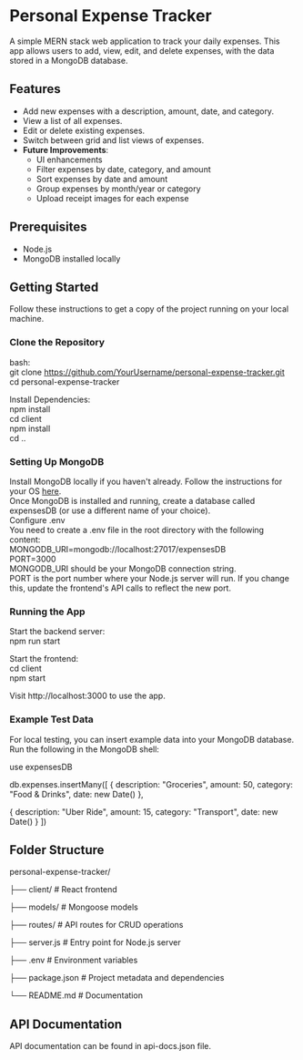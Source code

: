 # Personal Expense Tracker

A simple MERN stack web application to track your daily expenses. This app allows users to add, view, edit, and delete expenses, with the data stored in a MongoDB database.

## Features

- Add new expenses with a description, amount, date, and category.
- View a list of all expenses.
- Edit or delete existing expenses.
- Switch between grid and list views of expenses.
- **Future Improvements**:
  - UI enhancements
  - Filter expenses by date, category, and amount
  - Sort expenses by date and amount
  - Group expenses by month/year or category
  - Upload receipt images for each expense

## Prerequisites

- Node.js
- MongoDB installed locally

## Getting Started

Follow these instructions to get a copy of the project running on your local machine.

### Clone the Repository

bash:
<br/> git clone https://github.com/YourUsername/personal-expense-tracker.git
<br/> cd personal-expense-tracker

Install Dependencies:
<br/> npm install
<br/> cd client
<br/> npm install
<br/> cd ..

### Setting Up MongoDB
Install MongoDB locally if you haven't already. Follow the instructions for your OS [here](https://www.mongodb.com/docs/manual/installation/).
<br/> Once MongoDB is installed and running, create a database called expensesDB (or use a different name of your choice).
<br/> Configure .env
<br/> You need to create a .env file in the root directory with the following content:
<br/> MONGODB_URI=mongodb://localhost:27017/expensesDB
<br/> PORT=3000
<br/> MONGODB_URI should be your MongoDB connection string.
<br/> PORT is the port number where your Node.js server will run. If you change this, update the frontend's API calls to reflect the new port.

### Running the App
Start the backend server:
<br/> npm run start

Start the frontend:
<br/> cd client
<br/> npm start

Visit http://localhost:3000 to use the app.

### Example Test Data
For local testing, you can insert example data into your MongoDB database. Run the following in the MongoDB shell:

use expensesDB

db.expenses.insertMany([
  {
    description: "Groceries",
    amount: 50,
    category: "Food & Drinks",
    date: new Date()
  },
  
  {
    description: "Uber Ride",
    amount: 15,
    category: "Transport",
    date: new Date()
  }
])

## Folder Structure

personal-expense-tracker/

├── client/                  # React frontend

├── models/                  # Mongoose models

├── routes/                  # API routes for CRUD operations

├── server.js                # Entry point for Node.js server

├── .env                     # Environment variables

├── package.json             # Project metadata and dependencies

└── README.md                # Documentation

## API Documentation

API documentation can be found in api-docs.json file.
